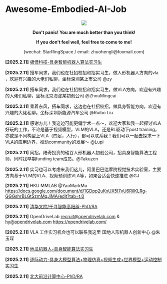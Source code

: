 # Awesome-Embodied-AI-Job


<div align=center><img src="https://github.com/user-attachments/assets/036b7523-7141-4f4e-9269-40aea6657948"/></div>
<p align="center"><strong>Don't panic! You are much better than you think!</strong></p>
<p align="center"><strong>If you don't feel well, feel free to come to me!</strong></p>
<p align="center">(wechat: StarRingSpace / email: zhuohengli@foxmail.com)</p>

**[2025.2.11]** 
[极佳科技-具身智能机器人算法实习生](https://github.com/StarCycle/Awesome-Embodied-AI-Job/blob/main/%E6%9E%81%E4%BD%B3%E7%A7%91%E6%8A%80-%E5%85%B7%E8%BA%AB%E6%99%BA%E8%83%BD%E6%9C%BA%E5%99%A8%E4%BA%BA%E7%AE%97%E6%B3%95%E5%AE%9E%E4%B9%A0%E7%94%9F-20240211)

**[2025.2.11]** 
搭车同求，我们也在社招校招和招实习生，做人形机器人方向的vla ，欢迎有兴趣的大佬们私聊，坐标深圳某上市公司 @zy

**[2025.2.11]** 
搭车同求，我们也在社招校招和招实习生，做VLA方向，欢迎有兴趣的大佬们私聊，坐标北京海淀某初创公司 @ZhouMingcai

**[2025.2.11]**
乘着东风，搭车同求，这边也在社招校招，做具身智能方向，欢迎有兴趣的大佬私聊。坐标深圳新能源汽车公司 @Ruibo Liu

**[2025.2.11]**
感谢方儿！我这边可能更偏学术一点～，欢迎大家和我一起探讨VLA好玩的工作，不论是基于视频模型，VLM的VLA，还是RL驱动下post training，亦或是不同构型上VLA（四足，人行），都可以联系我！我们可以一起去探求一下VLA的应用边界，推动community的发展～ @Lupi

**[2025.2.11]** 
同招，陆奇投资的硅谷人形机器人初创公司，招具身智能算法工程师，同时找早期funding team成员。@Takuzen

**[2025.2.11]**
实习也可以考虑来我们这儿，阿里巴巴达摩院视觉技术实验室，主要方向基于VLM的VLA、视频预训练VLA等，如果合适会快速推进 @GJ

**[2025.2.11]**
HKU MMLAB @YaoMarkMu
https://docs.google.com/document/d/1GDpp2uKxUX5I7vU6RilKLRg-GGGshrBLGtSzmMqJiMA/edit?tab=t.0

**[2025.2.11]**
[清华叉院/千寻智能高阳组-PhD/RA](https://github.com/StarCycle/Awesome-Embodied-AI-Job/blob/main/%E6%B8%85%E5%8D%8E%E5%8F%89%E9%99%A2or%E5%8D%83%E5%AF%BB%E6%99%BA%E8%83%BD%E9%AB%98%E9%98%B3%E7%BB%84-PhDorRA-20250211)

**[2025.2.11]**
OpenDriveLab recruit@opendrivelab.com & hy@opendrivelab.com
https://opendrivelab.com/

**[2025.2.11]**
VLA 工作实习机会也可以联系我这里 国地人形机器人创新中心 @朱玉琛

**[2025.2.11]** [地瓜机器人-具身智能算法实习生](https://github.com/StarCycle/Awesome-Embodied-AI-Job/blob/main/%E5%9C%B0%E7%93%9C%E6%9C%BA%E5%99%A8%E4%BA%BA-%E5%85%B7%E8%BA%AB%E6%99%BA%E8%83%BD%E7%AE%97%E6%B3%95%E5%AE%9E%E4%B9%A0%E7%94%9F-20250211)

**[2025.2.11]** [逐际动力-具身大模型算法+物理仿真+视频生成+世界模型+运动控制实习生](https://github.com/StarCycle/Awesome-Embodied-AI-Job/blob/main/%E9%80%90%E9%99%85%E5%8A%A8%E5%8A%9B-%E5%85%B7%E8%BA%AB%E5%A4%A7%E6%A8%A1%E5%9E%8B%E7%AE%97%E6%B3%95%2B%E7%89%A9%E7%90%86%E4%BB%BF%E7%9C%9F%2B%E8%A7%86%E9%A2%91%E7%94%9F%E6%88%90%2B%E4%B8%96%E7%95%8C%E6%A8%A1%E5%9E%8B%2B%E8%BF%90%E5%8A%A8%E6%8E%A7%E5%88%B6%E5%AE%9E%E4%B9%A0%E7%94%9F-20250211)

**[2025.2.11]**
[北大前沿计算中心-PhD/RA](https://github.com/StarCycle/Awesome-Embodied-AI-Job/blob/main/%E5%8C%97%E5%A4%A7%E5%89%8D%E6%B2%BF%E8%AE%A1%E7%AE%97%E7%A0%94%E7%A9%B6%E4%B8%AD%E5%BF%83-PhD-20250211)

